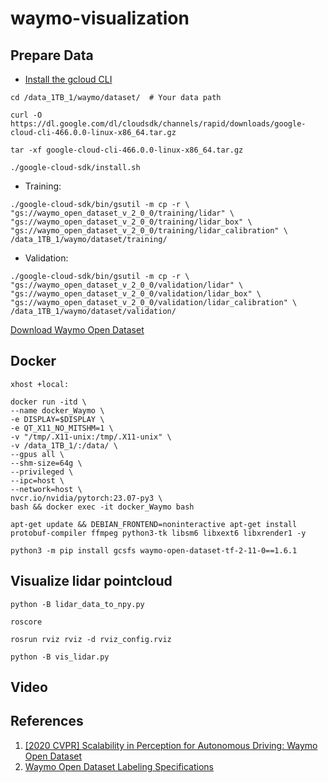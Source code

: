 # waymo-visualization

## Prepare Data
* [Install the gcloud CLI](https://cloud.google.com/sdk/docs/install#linux)
```
cd /data_1TB_1/waymo/dataset/  # Your data path
```
```
curl -O https://dl.google.com/dl/cloudsdk/channels/rapid/downloads/google-cloud-cli-466.0.0-linux-x86_64.tar.gz
```
```
tar -xf google-cloud-cli-466.0.0-linux-x86_64.tar.gz
```
```
./google-cloud-sdk/install.sh
```

* Training: 
```
./google-cloud-sdk/bin/gsutil -m cp -r \
"gs://waymo_open_dataset_v_2_0_0/training/lidar" \
"gs://waymo_open_dataset_v_2_0_0/training/lidar_box" \
"gs://waymo_open_dataset_v_2_0_0/training/lidar_calibration" \
/data_1TB_1/waymo/dataset/training/
```

* Validation: 
```
./google-cloud-sdk/bin/gsutil -m cp -r \
"gs://waymo_open_dataset_v_2_0_0/validation/lidar" \
"gs://waymo_open_dataset_v_2_0_0/validation/lidar_box" \
"gs://waymo_open_dataset_v_2_0_0/validation/lidar_calibration" \
/data_1TB_1/waymo/dataset/validation/
```
[Download Waymo Open Dataset](https://waymo.com/open/download/)


## Docker
```
xhost +local:

docker run -itd \
--name docker_Waymo \
-e DISPLAY=$DISPLAY \
-e QT_X11_NO_MITSHM=1 \
-v "/tmp/.X11-unix:/tmp/.X11-unix" \
-v /data_1TB_1/:/data/ \
--gpus all \
--shm-size=64g \
--privileged \
--ipc=host \
--network=host \
nvcr.io/nvidia/pytorch:23.07-py3 \
bash && docker exec -it docker_Waymo bash
```
```
apt-get update && DEBIAN_FRONTEND=noninteractive apt-get install protobuf-compiler ffmpeg python3-tk libsm6 libxext6 libxrender1 -y
```
```
python3 -m pip install gcsfs waymo-open-dataset-tf-2-11-0==1.6.1
```


## Visualize lidar pointcloud
```
python -B lidar_data_to_npy.py
```
```
roscore
```
```
rosrun rviz rviz -d rviz_config.rviz
```
```
python -B vis_lidar.py
```


## Video


## References
1) [[2020 CVPR] Scalability in Perception for Autonomous Driving: Waymo Open Dataset](https://openaccess.thecvf.com/content_CVPR_2020/html/Sun_Scalability_in_Perception_for_Autonomous_Driving_Waymo_Open_Dataset_CVPR_2020_paper.html)
2) [Waymo Open Dataset Labeling Specifications](https://github.com/waymo-research/waymo-open-dataset/blob/master/docs/labeling_specifications.md)

